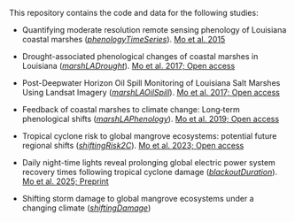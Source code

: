 This repository contains the code and data for the following studies: 

* Quantifying moderate resolution remote sensing phenology of Louisiana coastal marshes ([_phenologyTimeSeries_](https://github.com/moyu-ENV/codeAndData/tree/main/phenologyTimeSeries)). [Mo et al. 2015](https://www.sciencedirect.com/science/article/abs/pii/S0304380015002197)

* Drought-associated phenological changes of coastal marshes in Louisiana ([_marshLADrought_](https://github.com/moyu-ENV/codeAndData/tree/main/marshLADrought)). [Mo et al. 2017; Open access](https://esajournals.onlinelibrary.wiley.com/doi/10.1002/ecs2.1811)

* Post-Deepwater Horizon Oil Spill Monitoring of Louisiana Salt Marshes Using Landsat Imagery ([_marshLAOilSpill_](https://github.com/moyu-ENV/codeAndData/tree/main/marshLAOilSpill)). [Mo et al. 2017; Open access](https://www.mdpi.com/2072-4292/9/6/547)

* Feedback of coastal marshes to climate change: Long‐term phenological shifts ([_marshLAPhenology_](https://github.com/moyu-ENV/codeAndData/tree/main/marshLAPhenology)). [Mo et al. 2019; Open access](https://onlinelibrary.wiley.com/doi/full/10.1002/ece3.5215)

* Tropical cyclone risk to global mangrove ecosystems: potential future regional shifts ([_shiftingRisk2C_](https://github.com/moyu-ENV/codeAndData/tree/main/shiftingRisk2C)). [Mo et al. 2023; Open access](https://esajournals.onlinelibrary.wiley.com/doi/10.1002/fee.2650)
  
* Daily night-time lights reveal prolonging global electric power system recovery times following tropical cyclone damage  ([_blackoutDuration_](https://github.com/moyu-ENV/codeAndData/tree/main/blackoutDuration)). [Mo et al. 2025; Preprint](https://www.researchsquare.com/article/rs-6030545/v1)

* Shifting storm damage to global mangrove ecosystems under a changing climate ([_shiftingDamage_](https://github.com/moyu-ENV/codeAndData/tree/main/shiftingDamage)) 

